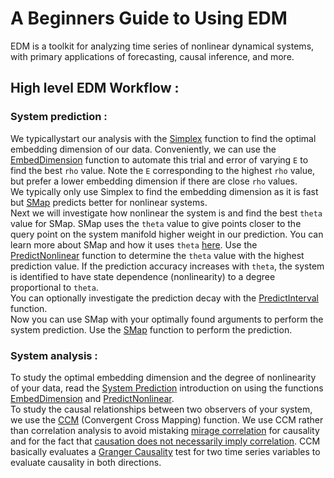 # A Beginners Guide to Using EDM 

EDM is a toolkit for analyzing time series of nonlinear dynamical systems, 
with primary applications of forecasting, causal inference, and more.


## High level EDM Workflow :
### System prediction : 
We typicallystart our analysis with the [Simplex]("") function to find 
the optimal embedding dimension of our data. Conveniently, we can use the
[EmbedDimension]("") function to automate this trial and error of varying
`E` to find the best `rho` value. Note the `E` corresponding to the highest 
`rho` value, but prefer a lower embedding dimension if there are close `rho` 
values.   
We typically only use Simplex to find the embedding dimension as it is fast but
[SMap]("") predicts better for nonlinear systems.  
Next we will investigate how nonlinear the system is and find the 
best `theta` value for SMap. SMap uses the `theta` value to give points closer
to the query point on the system manifold higher weight in our prediction. You
can learn more about SMap and how it uses `theta` [here](""). Use the 
[PredictNonlinear]("") function to determine the `theta` value with the 
highest prediction value. If the prediction accuracy increases with `theta`, 
the system is identified to have state dependence (nonlinearity) to a degree
proportional to `theta`.  
You can optionally investigate the prediction decay with the 
[PredictInterval]("") function.   
Now you can use SMap with your optimally found arguments to perform the 
system prediction. Use the [SMap]("") function to perform the prediction.   

### System analysis : 
To study the optimal embedding dimension and the degree of 
nonlinearity of your data, read the [System Prediction]("") introduction on 
using the functions [EmbedDimension]("") and [PredictNonlinear]("").  
To study the causal relationships between two observers of your system, we use 
the [CCM]("") (Convergent Cross Mapping) function. We use CCM rather than 
correlation analysis to avoid mistaking [mirage correlation]("") for causality 
and for the fact that [causation does not necessarily imply correlation](""). 
CCM basically evaluates a [Granger Causality]("") test for two time series 
variables to evaluate causality in both directions. 


